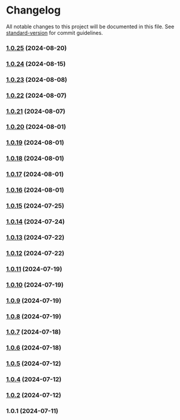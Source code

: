 # Changelog

All notable changes to this project will be documented in this file. See [standard-version](https://github.com/conventional-changelog/standard-version) for commit guidelines.

### [1.0.25](https://github.com/JakeMcGuire55/TripleJ-GS-Database/compare/v1.0.24...v1.0.25) (2024-08-20)

### [1.0.24](https://github.com/JakeMcGuire55/TripleJ-GS-Database/compare/v1.0.23...v1.0.24) (2024-08-15)

### [1.0.23](https://github.com/JakeMcGuire55/TripleJ-GS-Database/compare/v1.0.22...v1.0.23) (2024-08-08)

### [1.0.22](https://github.com/JakeMcGuire55/TripleJ-GS-Database/compare/v1.0.21...v1.0.22) (2024-08-07)

### [1.0.21](https://github.com/JakeMcGuire55/TripleJ-GS-Database/compare/v1.0.20...v1.0.21) (2024-08-07)

### [1.0.20](https://github.com/JakeMcGuire55/TripleJ-GS-Database/compare/v1.0.19...v1.0.20) (2024-08-01)

### [1.0.19](https://github.com/JakeMcGuire55/TripleJ-GS-Database/compare/v1.0.18...v1.0.19) (2024-08-01)

### [1.0.18](https://github.com/JakeMcGuire55/TripleJ-GS-Database/compare/v1.0.17...v1.0.18) (2024-08-01)

### [1.0.17](https://github.com/JakeMcGuire55/TripleJ-GS-Database/compare/v1.0.16...v1.0.17) (2024-08-01)

### [1.0.16](https://github.com/JakeMcGuire55/TripleJ-GS-Database/compare/v1.0.15...v1.0.16) (2024-08-01)

### [1.0.15](https://github.com/JakeMcGuire55/TripleJ-GS-Database/compare/v1.0.14...v1.0.15) (2024-07-25)

### [1.0.14](https://github.com/JakeMcGuire55/TripleJ-GS-Database/compare/v1.0.13...v1.0.14) (2024-07-24)

### [1.0.13](https://github.com/JakeMcGuire55/TripleJ-GS-Database/compare/v1.0.12...v1.0.13) (2024-07-22)

### [1.0.12](https://github.com/JakeMcGuire55/TripleJ-GS-Database/compare/v1.0.11...v1.0.12) (2024-07-22)

### [1.0.11](https://github.com/JakeMcGuire55/TripleJ-GS-Database/compare/v1.0.10...v1.0.11) (2024-07-19)

### [1.0.10](https://github.com/JakeMcGuire55/TripleJ-GS-Database/compare/v1.0.9...v1.0.10) (2024-07-19)

### [1.0.9](https://github.com/JakeMcGuire55/TripleJ-GS-Database/compare/v1.0.8...v1.0.9) (2024-07-19)

### [1.0.8](https://github.com/JakeMcGuire55/TripleJ-GS-Database/compare/v1.0.7...v1.0.8) (2024-07-19)

### [1.0.7](https://github.com/JakeMcGuire55/TripleJ-GS-Database/compare/v1.0.6...v1.0.7) (2024-07-18)

### [1.0.6](https://github.com/JakeMcGuire55/TripleJ-GS-Database/compare/v1.0.5...v1.0.6) (2024-07-18)

### [1.0.5](https://github.com/JakeMcGuire55/TripleJ-GS-Database/compare/v1.0.4...v1.0.5) (2024-07-12)

### [1.0.4](https://github.com/JakeMcGuire55/TripleJ-GS-Database/compare/v1.0.1...v1.0.4) (2024-07-12)

### [1.0.2](https://github.com/JakeMcGuire55/TripleJ-GS-Database/compare/v1.0.1...v1.0.2) (2024-07-12)

### 1.0.1 (2024-07-11)
